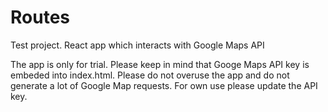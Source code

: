 # Routes

Test project. React app which interacts with Google Maps API

The app is only for trial.
Please keep in mind that Googe Maps API key is embeded into index.html.
Please do not overuse the app and do not generate a lot of Google Map requests.
For own use please update the API key.

